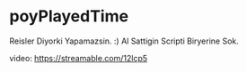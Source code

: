 # poyPlayedTime
Reisler Diyorki Yapamazsin. :) Al Sattigin Scripti Biryerine Sok.


video: https://streamable.com/12lcp5
